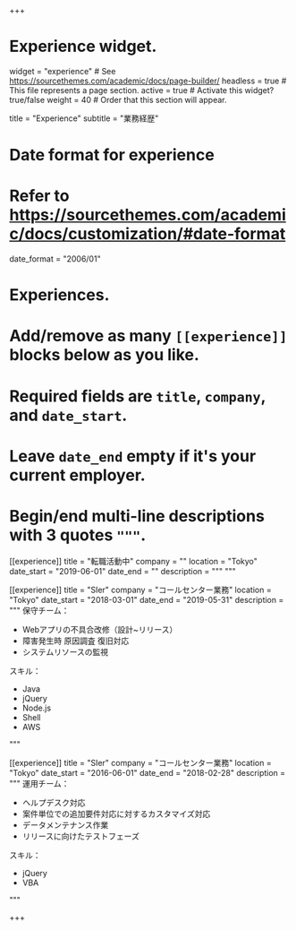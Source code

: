 +++
# Experience widget.
widget = "experience"  # See https://sourcethemes.com/academic/docs/page-builder/
headless = true  # This file represents a page section.
active = true  # Activate this widget? true/false
weight = 40  # Order that this section will appear.

title = "Experience"
subtitle = "業務経歴"

# Date format for experience
#   Refer to https://sourcethemes.com/academic/docs/customization/#date-format
date_format = "2006/01"

# Experiences.
#   Add/remove as many `[[experience]]` blocks below as you like.
#   Required fields are `title`, `company`, and `date_start`.
#   Leave `date_end` empty if it's your current employer.
#   Begin/end multi-line descriptions with 3 quotes `"""`.

[[experience]]
  title = "転職活動中"
  company = ""
  location = "Tokyo"
  date_start = "2019-06-01"
  date_end = ""
  description = """
  """

[[experience]]
  title = "SIer"
  company = "コールセンター業務"
  location = "Tokyo"
  date_start = "2018-03-01"
  date_end = "2019-05-31"
  description = """
  保守チーム：

  - Webアプリの不具合改修（設計~リリース）
  - 障害発生時 原因調査 復旧対応
  - システムリソースの監視  

  スキル：

  - Java
  - jQuery
  - Node.js
  - Shell
  - AWS

  """

[[experience]]
  title = "SIer"
  company = "コールセンター業務"
  location = "Tokyo"
  date_start = "2016-06-01"
  date_end = "2018-02-28"
  description = """
  運用チーム：

  - ヘルプデスク対応
  - 案件単位での追加要件対応に対するカスタマイズ対応
  - データメンテナンス作業
  - リリースに向けたテストフェーズ 
  
  スキル：

  - jQuery
  - VBA

  """

+++
